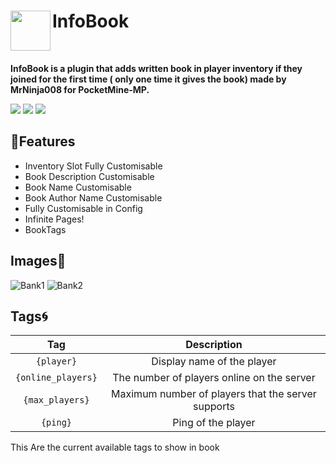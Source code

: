 <h1>InfoBook<img src="https://github.com/MrNinja008/InformationBook/blob/main/icon.png" height="64" width="64" align="left" alt=""></h1><br>

<b>InfoBook is a plugin that adds written book in player inventory if they joined for the first time ( only one time it gives the book) 
made by MrNinja008 for PocketMine-MP.</b><br>

[![](https://poggit.pmmp.io/shield.api/InfoBook)](https://poggit.pmmp.io/p/InfoBook)
[![](https://poggit.pmmp.io/shield.state/InfoBook)](https://poggit.pmmp.io/p/InfoBook)
[![](https://poggit.pmmp.io/shield.dl.total/InfoBook)](https://poggit.pmmp.io/p/InfoBook)
## 🌴Features

- Inventory Slot Fully Customisable 
- Book Description Customisable
- Book Name Customisable
- Book Author Name Customisable
- Fully Customisable in Config
- Infinite Pages!
- BookTags
## Images👀

![Bank1](https://media.discordapp.net/attachments/847128531288719403/873929937034297344/IMG_20210808_193522.jpg)
![Bank2](https://media.discordapp.net/attachments/847128531288719403/873930236000108594/IMG_20210808_193636.jpg)

## Tags🌀
| Tag | Description |
|:--:|:--:|
|`{player}`|Display name of the player|
|`{online_players}`|The number of players online on the server|
|`{max_players}`|Maximum number of players that the server supports|
|`{ping}`|Ping of the player|
This Are the current available tags to show in book
